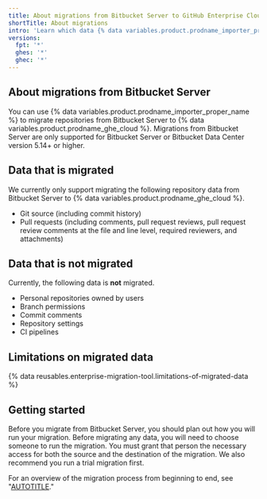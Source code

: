 ```yaml
---
title: About migrations from Bitbucket Server to GitHub Enterprise Cloud
shortTitle: About migrations
intro: 'Learn which data {% data variables.product.prodname_importer_proper_name %} can migrate.'
versions:
  fpt: '*'
  ghes: '*'
  ghec: '*'
---
```


## About migrations from Bitbucket Server

You can use {% data variables.product.prodname_importer_proper_name %} to migrate repositories from Bitbucket Server to {% data variables.product.prodname_ghe_cloud %}. Migrations from Bitbucket Server are only supported for Bitbucket Server or Bitbucket Data Center version 5.14+ or higher.

## Data that is migrated

We currently only support migrating the following repository data from Bitbucket Server to {% data variables.product.prodname_ghe_cloud %}.

- Git source (including commit history)
- Pull requests (including comments, pull request reviews, pull request review comments at the file and line level, required reviewers, and attachments)

## Data that is not migrated

Currently, the following data is **not** migrated.

- Personal repositories owned by users
- Branch permissions
- Commit comments
- Repository settings
- CI pipelines

## Limitations on migrated data

{% data reusables.enterprise-migration-tool.limitations-of-migrated-data %}

## Getting started

Before you migrate from Bitbucket Server, you should plan out how you will run your migration. Before migrating any data, you will need to choose someone to run the migration. You must grant that person the necessary access for both the source and the destination of the migration. We also recommend you run a trial migration first.

For an overview of the migration process from beginning to end, see "[AUTOTITLE](/migrations/using-github-enterprise-importer/migrating-from-bitbucket-server-to-github-enterprise-cloud/overview-of-a-migration-from-bitbucket-server-to-github-enterprise-cloud)."
